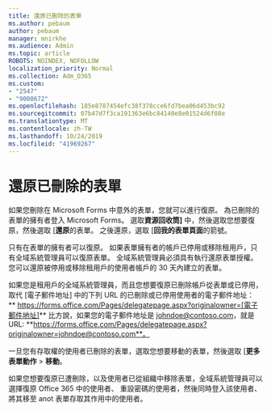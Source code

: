 ```yaml
---
title: 還原已刪除的表單
ms.author: pebaum
author: pebaum
manager: mnirkhe
ms.audience: Admin
ms.topic: article
ROBOTS: NOINDEX, NOFOLLOW
localization_priority: Normal
ms.collection: Adm_O365
ms.custom:
- "2547"
- "9000672"
ms.openlocfilehash: 185e8787454efc38f378cce6fd7bea06d453bc92
ms.sourcegitcommit: 07b47d7f3ca191363e6bc84140e8e01524d6f08e
ms.translationtype: MT
ms.contentlocale: zh-TW
ms.lasthandoff: 10/24/2019
ms.locfileid: "41969267"
---
```

# <a name="restore-a-deleted-form"></a>還原已刪除的表單

如果您刪除在 Microsoft Forms 中意外的表單，您就可以進行復原。 為已刪除的表單的擁有者登入 Microsoft Forms。 選取**資源回收筒]** 中，然後選取您想要復原，然後選取 [**還原**的表單。 之後還原，選取 [**回我的表單頁面**的箭號。

只有在表單的擁有者可以復原。 如果表單擁有者的帳戶已停用或移除租用戶，只有全域系統管理員可以復原表單。 全域系統管理員必須具有執行還原表單授權。 您可以還原被停用或移除租用戶的使用者帳戶的 30 天內建立的表單。

如果您是租用戶的全域系統管理員，而且您想要復原已刪除帳戶從表單或已停用，取代 [電子郵件地址] 中的下列 URL 的已刪除或已停用使用者的電子郵件地址： ** https://forms.office.com/Pages/delegatepage.aspx?originalowner=[電子郵件地址]** 比方說，如果您的電子郵件地址是 johndoe@contoso.com，就是 URL: **https://forms.office.com/Pages/delegatepage.aspx?originalowner=johndoe@contoso.com**。 

一旦您有存取權的使用者已刪除的表單，選取您想要移動的表單，然後選取 [**更多表單動作** > **移動**。

如果您想要復原已遭刪除，以及使用者已從組織中移除表單，全域系統管理員可以選擇復原 Office 365 中的使用者、 重設密碼的使用者，然後同時登入該使用者、 將其移至 anot 表單存取其作用中的使用者。 